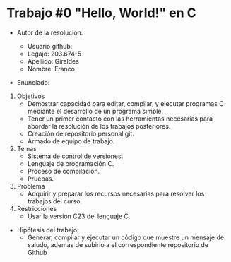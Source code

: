 # Trabajo #0 "Hello, World!" en C

- Autor de la resolución:
    - Usuario github:
    - Legajo: 203.674-5
    - Apellido: Giraldes
    - Nombre: Franco

- Enunciado:

1. Objetivos
    - Demostrar capacidad para editar, compilar, y ejecutar programas C mediante el desarrollo de un programa simple.
    - Tener un primer contacto con las herramientas necesarias para abordar la resolución de los trabajos posteriores.
    - Creación de repositorio personal git.
    - Armado de equipo de trabajo.
2. Temas
    - Sistema de control de versiones.
    - Lenguaje de programación C.
    - Proceso de compilación.
    - Pruebas.
3. Problema 
    - Adquirir y preparar los recursos necesarias para resolver los trabajos del curso.
4. Restricciones 
    - Usar la versión C23 del lenguaje C.

- Hipótesis del trabajo:
    - Generar, compilar y ejecutar un código que muestre un mensaje de saludo, además de subirlo a el correspondiente repositorio de Github

